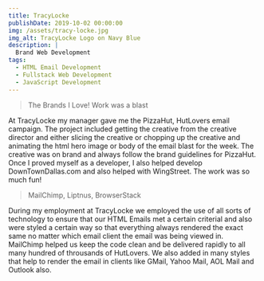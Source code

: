 ```yaml
---
title: TracyLocke
publishDate: 2019-10-02 00:00:00
img: /assets/tracy-locke.jpg
img_alt: TracyLocke Logo on Navy Blue
description: |
  Brand Web Development
tags:
  - HTML Email Development
  - Fullstack Web Development
  - JavaScript Development
---
```



> The Brands I Love! Work was a blast

At TracyLocke my manager gave me the PizzaHut, HutLovers email campaign. The project included getting the creative from the creative director and either slicing the creative or chopping up the creative and animating the html hero image or body of the email blast for the week. The creative was on brand and always follow the brand guidelines for PizzaHut. Once I proved myself as a developer, I also helped develop DownTownDallas.com and also helped with WingStreet. The work was so much fun!

> MailChimp, Liptnus, BrowserStack

During my employment at TracyLocke we employed the use of all sorts of technology to ensure that our HTML Emails met a certain criterial and also were styled a certain way so that everything always rendered the exact same no matter which email client the email was being viewed in. MailChimp helped us keep the code clean and be delivered rapidly to all many hundred of throusands of HutLovers. We also added in many styles that help to render the email in clients like GMail, Yahoo Mail, AOL Mail and Outlook also.